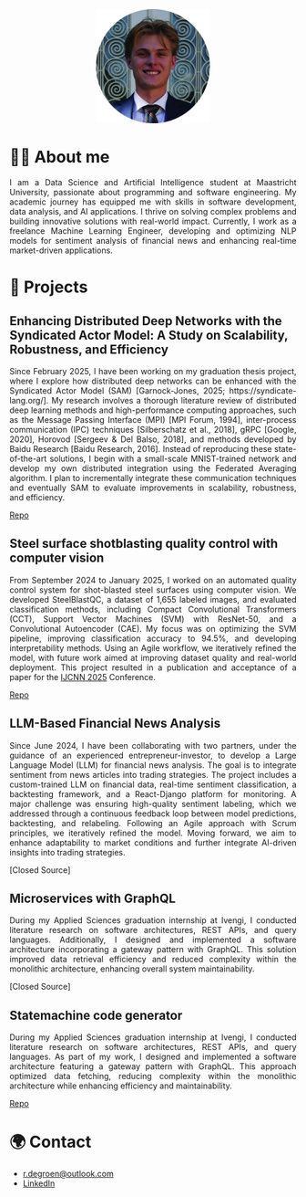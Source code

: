 <p align="center">
  <img src="profilepicture_fixed.jpg" alt="Profile Picture" width="200"/>
</p>

# 🙋‍♂️ About me
<p style="text-align: justify;"> I am a Data Science and Artificial Intelligence student at Maastricht University, passionate about programming and software engineering. My academic journey has equipped me with skills in software development, data analysis, and AI applications. I thrive on solving complex problems and building innovative solutions with real-world impact. Currently, I work as a freelance Machine Learning Engineer, developing and optimizing NLP models for sentiment analysis of financial news and enhancing real-time market-driven applications. </p>

# 📂 Projects
## Enhancing Distributed Deep Networks with the Syndicated Actor Model: A Study on Scalability, Robustness, and Efficiency
<p style="text-align: justify;"> Since February 2025, I have been working on my graduation thesis project, where I explore how distributed deep networks can be enhanced with the Syndicated Actor Model (SAM) [Garnock-Jones, 2025; https://syndicate-lang.org/]. My research involves a thorough literature review of distributed deep learning methods and high-performance computing approaches, such as the Message Passing Interface (MPI) [MPI Forum, 1994], inter-process communication (IPC) techniques [Silberschatz et al., 2018], gRPC [Google, 2020], Horovod [Sergeev & Del Balso, 2018], and methods developed by Baidu Research [Baidu Research, 2016]. Instead of reproducing these state-of-the-art solutions, I begin with a small-scale MNIST-trained network and develop my own distributed integration using the Federated Averaging algorithm. I plan to incrementally integrate these communication techniques and eventually SAM to evaluate improvements in scalability, robustness, and efficiency. </p>

[Repo]((https://github.com/rutgerfrans/thesis))

## Steel surface shotblasting quality control with computer vision
<p style="text-align: justify;"> From September 2024 to January 2025, I worked on an automated quality control system for shot-blasted steel surfaces using computer vision. We developed SteelBlastQC, a dataset of 1,655 labeled images, and evaluated classification methods, including Compact Convolutional Transformers (CCT), Support Vector Machines (SVM) with ResNet-50, and a Convolutional Autoencoder (CAE). My focus was on optimizing the SVM pipeline, improving classification accuracy to 94.5%, and developing interpretability methods. Using an Agile workflow, we iteratively refined the model, with future work aimed at improving dataset quality and real-world deployment. This project resulted in a publication and acceptance of a paper for the <a href="https://2025.ijcnn.org/" target="_blank">IJCNN 2025</a> Conference. </p>

[Repo](https://github.com/andrejhulak/quality-control)

## LLM-Based Financial News Analysis
<p style="text-align: justify;"> Since June 2024, I have been collaborating with two partners, under the guidance of an experienced entrepreneur-investor, to develop a Large Language Model (LLM) for financial news analysis. The goal is to integrate sentiment from news articles into trading strategies. The project includes a custom-trained LLM on financial data, real-time sentiment classification, a backtesting framework, and a React-Django platform for monitoring. A major challenge was ensuring high-quality sentiment labeling, which we addressed through a continuous feedback loop between model predictions, backtesting, and relabeling. Following an Agile approach with Scrum principles, we iteratively refined the model. Moving forward, we aim to enhance adaptability to market conditions and further integrate AI-driven insights into trading strategies. </p>

[Closed Source]

## Microservices with GraphQL
<p style="text-align: justify;"> During my Applied Sciences graduation internship at Ivengi, I conducted literature research on software architectures, REST APIs, and query languages. Additionally, I designed and implemented a software architecture incorporating a gateway pattern with GraphQL. This solution improved data retrieval efficiency and reduced complexity within the monolithic architecture, enhancing overall system maintainability. </p>

[Closed Source]

## Statemachine code generator
<p style="text-align: justify;"> During my Applied Sciences graduation internship at Ivengi, I conducted literature research on software architectures, REST APIs, and query languages. As part of my work, I designed and implemented a software architecture featuring a gateway pattern with GraphQL. This approach optimized data fetching, reducing complexity within the monolithic architecture while enhancing efficiency and maintainability. </p>

[Repo](https://github.com/rutgerfrans/Statemachine-Code-Generator)

# 🌍 Contact
- r.degroen@outlook.com
- [LinkedIn](https://www.linkedin.com/in/rutgerfrans/)


